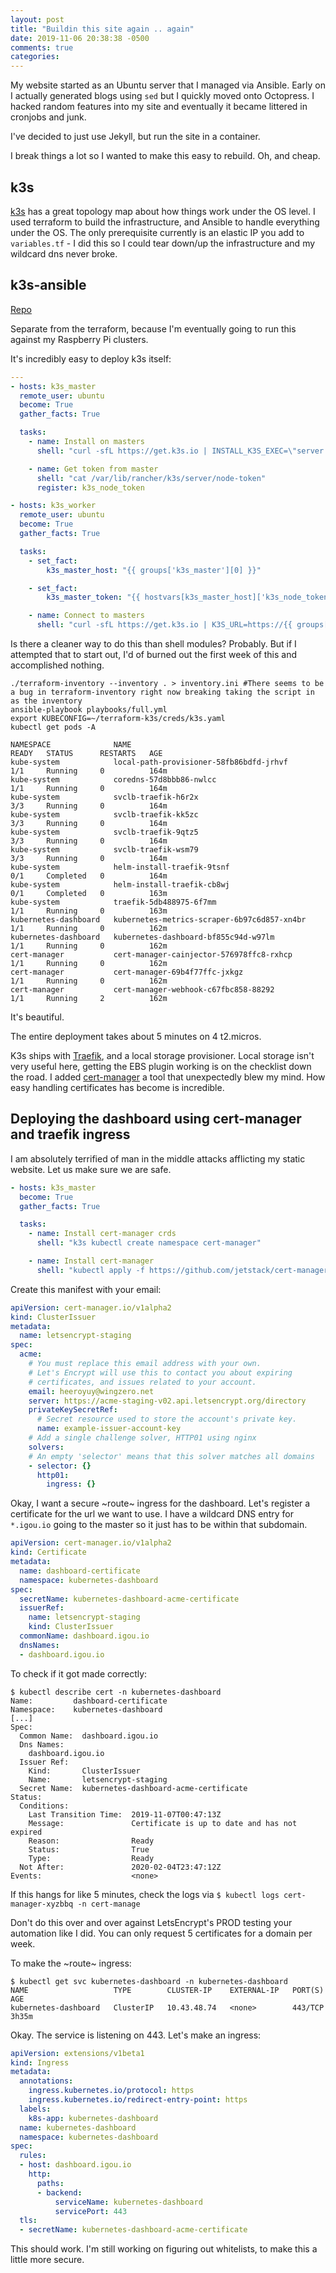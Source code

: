 ```yaml
---
layout: post
title: "Buildin this site again .. again"
date: 2019-11-06 20:38:38 -0500
comments: true
categories: 
---
```



My website started as an Ubuntu server that I managed via Ansible. Early on I actually generated blogs using `sed` but I quickly moved onto Octopress. I hacked random features into my site and eventually it became littered in cronjobs and junk.

I've decided to just use Jekyll, but run the site in a container.

I break things a lot so I wanted to make this easy to rebuild. Oh, and cheap.

## k3s

[k3s](https://k3s.io/) has a great topology map about how things work under the OS level. I used terraform to build the infrastructure, and Ansible to handle everything under the OS. The only prerequisite currently is an elastic IP you add to `variables.tf` - I did this so I could tear down/up the infrastructure and my wildcard dns never broke. 


## k3s-ansible

[Repo](https://github.com/David-Igou/k3s-aws-ansible)

Separate from the terraform, because I'm eventually going to run this against my Raspberry Pi clusters.

It's incredibly easy to deploy k3s itself:

```yaml
---
- hosts: k3s_master
  remote_user: ubuntu
  become: True
  gather_facts: True

  tasks:
    - name: Install on masters
      shell: "curl -sfL https://get.k3s.io | INSTALL_K3S_EXEC=\"server --bind-address 0.0.0.0\" sh -"

    - name: Get token from master
      shell: "cat /var/lib/rancher/k3s/server/node-token"
      register: k3s_node_token

- hosts: k3s_worker
  remote_user: ubuntu
  become: True
  gather_facts: True

  tasks:
    - set_fact:
        k3s_master_host: "{{ groups['k3s_master'][0] }}"

    - set_fact:
        k3s_master_token: "{{ hostvars[k3s_master_host]['k3s_node_token'].stdout }}"

    - name: Connect to masters
      shell: "curl -sfL https://get.k3s.io | K3S_URL=https://{{ groups['k3s_master'][0] }}:6443 K3S_TOKEN={{ k3s_master_token }} sh -"
```

Is there a cleaner way to do this than shell modules? Probably. But if I attempted that to start out, I'd of burned out the first week of this and accomplished nothing.

```
./terraform-inventory --inventory . > inventory.ini #There seems to be a bug in terraform-inventory right now breaking taking the script in as the inventory
ansible-playbook playbooks/full.yml 
export KUBECONFIG=~/terraform-k3s/creds/k3s.yaml 
kubectl get pods -A
```

```
NAMESPACE              NAME                                          READY   STATUS      RESTARTS   AGE
kube-system            local-path-provisioner-58fb86bdfd-jrhvf       1/1     Running     0          164m
kube-system            coredns-57d8bbb86-nwlcc                       1/1     Running     0          164m
kube-system            svclb-traefik-h6r2x                           3/3     Running     0          164m
kube-system            svclb-traefik-kk5zc                           3/3     Running     0          164m
kube-system            svclb-traefik-9qtz5                           3/3     Running     0          164m
kube-system            svclb-traefik-wsm79                           3/3     Running     0          164m
kube-system            helm-install-traefik-9tsnf                    0/1     Completed   0          164m
kube-system            helm-install-traefik-cb8wj                    0/1     Completed   0          163m
kube-system            traefik-5db488975-6f7mm                       1/1     Running     0          163m
kubernetes-dashboard   kubernetes-metrics-scraper-6b97c6d857-xn4br   1/1     Running     0          162m
kubernetes-dashboard   kubernetes-dashboard-bf855c94d-w97lm          1/1     Running     0          162m
cert-manager           cert-manager-cainjector-576978ffc8-rxhcp      1/1     Running     0          162m
cert-manager           cert-manager-69b4f77ffc-jxkgz                 1/1     Running     0          162m
cert-manager           cert-manager-webhook-c67fbc858-88292          1/1     Running     2          162m
```

It's beautiful.

The entire deployment takes about 5 minutes on 4 t2.micros.

K3s ships with [Traefik](https://traefik.io), and a local storage provisioner. Local storage isn't very useful here, getting the EBS plugin working is on the checklist down the road. I added [cert-manager](https://github.com/jetstack/cert-manager) a tool that unexpectedly blew my mind. How easy handling certificates has become is incredible.

## Deploying the dashboard using cert-manager and traefik ingress

I am absolutely terrified of man in the middle attacks afflicting my static website. Let us make sure we are safe.

```yaml
- hosts: k3s_master
  become: True
  gather_facts: True

  tasks:
    - name: Install cert-manager crds
      shell: "k3s kubectl create namespace cert-manager"

    - name: Install cert-manager
      shell: "kubectl apply -f https://github.com/jetstack/cert-manager/releases/download/v0.11.0/cert-manager.yaml --validate=false"
```

Create this manifest with your email:
```yaml
apiVersion: cert-manager.io/v1alpha2
kind: ClusterIssuer
metadata:
  name: letsencrypt-staging
spec:
  acme:
    # You must replace this email address with your own.
    # Let's Encrypt will use this to contact you about expiring
    # certificates, and issues related to your account.
    email: heeroyuy@wingzero.net
    server: https://acme-staging-v02.api.letsencrypt.org/directory
    privateKeySecretRef:
      # Secret resource used to store the account's private key.
      name: example-issuer-account-key
    # Add a single challenge solver, HTTP01 using nginx
    solvers:
    # An empty 'selector' means that this solver matches all domains
    - selector: {}
      http01:
        ingress: {}
```

Okay, I want a secure ~route~ ingress for the dashboard. Let's register a certificate for the url we want to use. I have a wildcard DNS entry for `*.igou.io` going to the master so it just has to be within that subdomain.

```yaml
apiVersion: cert-manager.io/v1alpha2
kind: Certificate
metadata:
  name: dashboard-certificate
  namespace: kubernetes-dashboard
spec:
  secretName: kubernetes-dashboard-acme-certificate
  issuerRef:
    name: letsencrypt-staging
    kind: ClusterIssuer
  commonName: dashboard.igou.io
  dnsNames:
  - dashboard.igou.io
```

To check if it got made correctly:

```
$ kubectl describe cert -n kubernetes-dashboard
Name:         dashboard-certificate
Namespace:    kubernetes-dashboard
[...]
Spec:
  Common Name:  dashboard.igou.io
  Dns Names:
    dashboard.igou.io
  Issuer Ref:
    Kind:       ClusterIssuer
    Name:       letsencrypt-staging
  Secret Name:  kubernetes-dashboard-acme-certificate
Status:
  Conditions:
    Last Transition Time:  2019-11-07T00:47:13Z
    Message:               Certificate is up to date and has not expired
    Reason:                Ready
    Status:                True
    Type:                  Ready
  Not After:               2020-02-04T23:47:12Z
Events:                    <none>
```

If this hangs for like 5 minutes, check the logs via `$ kubectl logs cert-manager-xyzbbq -n cert-manage`

Don't do this over and over against LetsEncrypt's PROD testing your automation like I did. You can only request 5 certificates for a domain per week. 

To make the ~route~ ingress:

```
$ kubectl get svc kubernetes-dashboard -n kubernetes-dashboard
NAME                   TYPE        CLUSTER-IP    EXTERNAL-IP   PORT(S)   AGE
kubernetes-dashboard   ClusterIP   10.43.48.74   <none>        443/TCP   3h35m
```

Okay. The service is listening on 443. Let's make an ingress:

```yaml
apiVersion: extensions/v1beta1
kind: Ingress
metadata:
  annotations:
    ingress.kubernetes.io/protocol: https
    ingress.kubernetes.io/redirect-entry-point: https
  labels:
    k8s-app: kubernetes-dashboard
  name: kubernetes-dashboard
  namespace: kubernetes-dashboard
spec:
  rules:
  - host: dashboard.igou.io
    http:
      paths:
      - backend:
          serviceName: kubernetes-dashboard
          servicePort: 443
  tls:
  - secretName: kubernetes-dashboard-acme-certificate
```

This should work. I'm still working on figuring out whitelists, to make this a little more secure.
